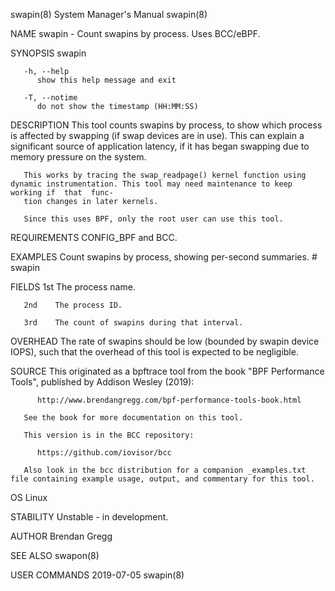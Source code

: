 swapin(8)							    System Manager's Manual							     swapin(8)

NAME
       swapin - Count swapins by process. Uses BCC/eBPF.

SYNOPSIS
       swapin

       -h, --help
	      show this help message and exit

       -T, --notime
	      do not show the timestamp (HH:MM:SS)

DESCRIPTION
       This  tool counts swapins by process, to show which process is affected by swapping (if swap devices are in use). This can explain a significant source
       of application latency, if it has began swapping due to memory pressure on the system.

       This works by tracing the swap_readpage() kernel function using dynamic instrumentation. This tool may need maintenance to keep working if  that	 func‐
       tion changes in later kernels.

       Since this uses BPF, only the root user can use this tool.

REQUIREMENTS
       CONFIG_BPF and BCC.

EXAMPLES
       Count swapins by process, showing per-second summaries.
	      # swapin

FIELDS
       1st    The process name.

       2nd    The process ID.

       3rd    The count of swapins during that interval.

OVERHEAD
       The rate of swapins should be low (bounded by swapin device IOPS), such that the overhead of this tool is expected to be negligible.

SOURCE
       This originated as a bpftrace tool from the book "BPF Performance Tools", published by Addison Wesley (2019):

	      http://www.brendangregg.com/bpf-performance-tools-book.html

       See the book for more documentation on this tool.

       This version is in the BCC repository:

	      https://github.com/iovisor/bcc

       Also look in the bcc distribution for a companion _examples.txt file containing example usage, output, and commentary for this tool.

OS
       Linux

STABILITY
       Unstable - in development.

AUTHOR
       Brendan Gregg

SEE ALSO
       swapon(8)

USER COMMANDS								  2019-07-05								     swapin(8)
